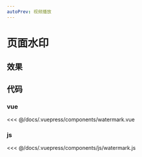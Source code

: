 ```yaml
---
autoPrev: 视频播放
---
```

# 页面水印

## 效果
<watermark></watermark>

## 代码
### vue
<<< @/docs/.vuepress/components/watermark.vue
### js
<<< @/docs/.vuepress/components/js/watermark.js
